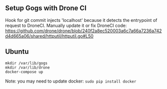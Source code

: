 ## Setup Gogs with Drone CI

Hook for git commit injects 'localhost' because it detects the entrypoint of request to DroneCI. Manually update it or fix DroneCI code: https://github.com/drone/drone/blob/240f2a8ec520003a6c7a66a7236a742d4d665a06/shared/httputil/httputil.go#L50

## Ubuntu

```
mkdir /var/lib/gogs
mkdir /var/lib/drone
docker-compose up
```

Note: you may need to update docker: `sudo pip install docker`
